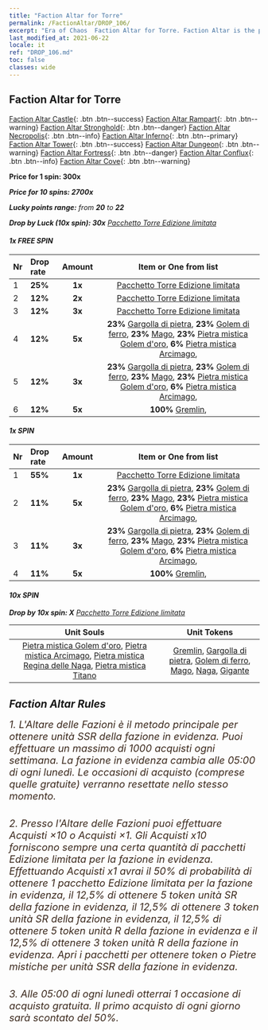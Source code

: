 ```yaml
---
title: "Faction Altar for Torre"
permalink: /FactionAltar/DROP_106/
excerpt: "Era of Chaos  Faction Altar for Torre. Faction Altar is the primary method for obtaining SSR units from the popular faction. Limited to 1,000 purchases each week. The popular faction changes at 05:00 every Monday. Purchase attempts and free purchase attempts will also reset then."
last_modified_at: 2021-06-22
locale: it
ref: "DROP_106.md"
toc: false
classes: wide
---
```


##  Faction Altar for **Torre**

  [Faction Altar Castle](/it/FactionAltar/DROP_101/){: .btn .btn--success} [Faction Altar Rampart](/it/FactionAltar/DROP_102/){: .btn .btn--warning} [Faction Altar Stronghold](/it/FactionAltar/DROP_103/){: .btn .btn--danger} [Faction Altar Necropolis](/it/FactionAltar/DROP_104/){: .btn .btn--info} [Faction Altar Inferno](/it/FactionAltar/DROP_105/){: .btn .btn--primary} [Faction Altar Tower](/it/FactionAltar/DROP_106/){: .btn .btn--success} [Faction Altar Dungeon](/it/FactionAltar/DROP_107/){: .btn .btn--warning} [Faction Altar Fortress](/it/FactionAltar/DROP_108/){: .btn .btn--danger} [Faction Altar Conflux](/it/FactionAltar/DROP_109/){: .btn .btn--info} [Faction Altar Cove](/it/FactionAltar/DROP_112/){: .btn .btn--warning} 

  **Price for 1 spin: 300x** <i class="fas fa-gem"/>

  **Price for 10 spins: 2700x** <i class="fas fa-gem"/>

  **Lucky points range:** from **20** to **22**

  **Drop by Luck (10x spin): 30x** [Pacchetto Torre Edizione limitata](/ItemsIT/con_2110/)

####  1x FREE SPIN 

  |    Nr    |  Drop rate  |  Amount   |   Item or One from list  |
  |:---------|:------------|:---------:|:------------------------:|
  | 1 | **25%** | **1x** | [Pacchetto Torre Edizione limitata](/ItemsIT/con_2110/) |
  | 2 | **12%** | **2x** | [Pacchetto Torre Edizione limitata](/ItemsIT/con_2110/) |
  | 3 | **12%** | **3x** | [Pacchetto Torre Edizione limitata](/ItemsIT/con_2110/) |
  | 4 | **12%** | **5x** |  **23%** [Gargolla di pietra](/ItemsIT/unt_236/),  **23%** [Golem di ferro](/ItemsIT/unt_237/),  **23%** [Mago](/ItemsIT/unt_238/),  **23%** [Pietra mistica Golem d'oro](/ItemsIT/unt_322/),  **6%** [Pietra mistica Arcimago](/ItemsIT/unt_323/),  |
  | 5 | **12%** | **3x** |  **23%** [Gargolla di pietra](/ItemsIT/unt_236/),  **23%** [Golem di ferro](/ItemsIT/unt_237/),  **23%** [Mago](/ItemsIT/unt_238/),  **23%** [Pietra mistica Golem d'oro](/ItemsIT/unt_322/),  **6%** [Pietra mistica Arcimago](/ItemsIT/unt_323/),  |
  | 6 | **12%** | **5x** |  **100%** [Gremlin](/ItemsIT/unt_235/),  |


####  1x SPIN 

  |    Nr    |  Drop rate  |  Amount   |   Item or One from list  |
  |:---------|:------------|:---------:|:------------------------:|
  | 1 | **55%** | **1x** | [Pacchetto Torre Edizione limitata](/ItemsIT/con_2110/) |
  | 2 | **11%** | **5x** |  **23%** [Gargolla di pietra](/ItemsIT/unt_236/),  **23%** [Golem di ferro](/ItemsIT/unt_237/),  **23%** [Mago](/ItemsIT/unt_238/),  **23%** [Pietra mistica Golem d'oro](/ItemsIT/unt_322/),  **6%** [Pietra mistica Arcimago](/ItemsIT/unt_323/),  |
  | 3 | **11%** | **3x** |  **23%** [Gargolla di pietra](/ItemsIT/unt_236/),  **23%** [Golem di ferro](/ItemsIT/unt_237/),  **23%** [Mago](/ItemsIT/unt_238/),  **23%** [Pietra mistica Golem d'oro](/ItemsIT/unt_322/),  **6%** [Pietra mistica Arcimago](/ItemsIT/unt_323/),  |
  | 4 | **11%** | **5x** |  **100%** [Gremlin](/ItemsIT/unt_235/),  |


####  10x SPIN 

  **Drop by 10x spin: X** [Pacchetto Torre Edizione limitata](/ItemsIT/con_2110/)

  |    Unit Souls    |  Unit Tokens  |
  |:----------------:|:-------------:|
  | [Pietra mistica Golem d'oro](/ItemsIT/unt_322/), [Pietra mistica Arcimago](/ItemsIT/unt_323/), [Pietra mistica Regina delle Naga](/ItemsIT/unt_325/), [Pietra mistica Titano](/ItemsIT/unt_326/) | [Gremlin](/ItemsIT/unt_235/), [Gargolla di pietra](/ItemsIT/unt_236/), [Golem di ferro](/ItemsIT/unt_237/), [Mago](/ItemsIT/unt_238/), [Naga](/ItemsIT/unt_240/), [Gigante](/ItemsIT/unt_241/) |



## Faction Altar Rules

  <span style="color: #3c2a1e;font-size:20px">1. L'Altare delle Fazioni è il metodo principale per ottenere unità SSR della fazione in evidenza. Puoi effettuare un massimo di 1000 acquisti ogni settimana. La fazione in evidenza cambia alle 05:00 di ogni lunedì. Le occasioni di acquisto (comprese quelle gratuite) verranno resettate nello stesso momento.</span><br/>

<br/>  <span style="color: #3c2a1e;font-size:20px">2. Presso l'Altare delle Fazioni puoi effettuare Acquisti ×10 o Acquisti ×1. Gli Acquisti x10 forniscono sempre una certa quantità di pacchetti Edizione limitata per la fazione in evidenza. Effettuando Acquisti x1 avrai il 50% di probabilità di ottenere 1 pacchetto Edizione limitata per la fazione in evidenza, il 12,5% di ottenere 5 token unità SR della fazione in evidenza, il 12,5% di ottenere 3 token unità SR della fazione in evidenza, il 12,5% di ottenere 5 token unità R della fazione in evidenza e il 12,5% di ottenere 3 token unità R della fazione in evidenza. Apri i pacchetti per ottenere token o Pietre mistiche per unità SSR della fazione in evidenza.</span>

<br/>  <span style="color: #3c2a1e;font-size:20px">3. Alle 05:00 di ogni lunedì otterrai 1 occasione di acquisto gratuita. Il primo acquisto di ogni giorno sarà scontato del 50%.</span><br/>

<br/>